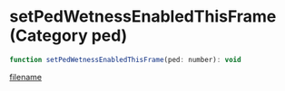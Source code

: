 # setPedWetnessEnabledThisFrame (Category ped)

```js
function setPedWetnessEnabledThisFrame(ped: number): void
```

[filename](setPedWetnessEnabledThisFrame_m.md ':include')